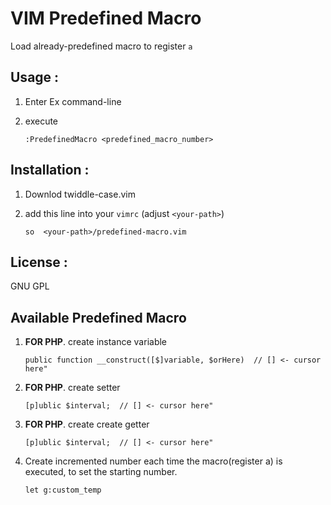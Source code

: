 # VIM Predefined Macro

Load already-predefined macro to register `a`

## Usage : 
1. Enter Ex command-line
2. execute

    `:PredefinedMacro <predefined_macro_number>`

## Installation :

1. Downlod twiddle-case.vim 
2. add this line into your `vimrc` (adjust ``<your-path>``)

    `so  <your-path>/predefined-macro.vim`


## License : 
GNU GPL

## Available Predefined Macro

1. **FOR PHP**. create instance variable

    `public function __construct([$]variable, $orHere)  // [] <- cursor here"`

2. **FOR PHP**. create setter

    `[p]ublic $interval;  // [] <- cursor here"`

3. **FOR PHP**. create create getter 

    `[p]ublic $interval;  // [] <- cursor here"`

4. Create incremented number each time the macro(register a) is executed, to set the starting number.

    `let g:custom_temp`


